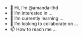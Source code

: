 - 👋 Hi, I’m @amanda-thd
- 👀 I’m interested in ...
- 🌱 I’m currently learning ...
- 💞️ I’m looking to collaborate on ...
- 📫 How to reach me ...

<!---
amanda-thd/amanda-thd is a ✨ special ✨ repository because its `README.md` (this file) appears on your GitHub profile.
You can click the Preview link to take a look at your changes.
--->
